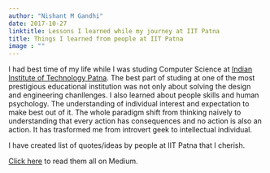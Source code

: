 ```yaml
---
author: "Nishant M Gandhi"
date: 2017-10-27
linktitle: Lessons I learned while my journey at IIT Patna
title: Things I learned from people at IIT Patna
image : ""
---
```


I had best time of my life while I was studing Computer Science at [Indian Institute of Technology Patna](https://www.iitp.ac.in/). The best part of studing at one of the most prestigious educational institution was not only about solving the design and engineering chanllenges. I also learned about people skills and human psychology. The understanding of individual interest and expectation to make best out of it. The whole paradigm shift from thinking naively to understanding that every action has consequences and no action is also an action. It has trasformed me from introvert geek to intellectual individual.

I have created list of quotes/ideas by people at IIT Patna that I cherish.

[Click here](https://medium.com/@nishantgandhi99/lessons-i-learned-while-my-journey-at-iit-patna-d5aba43ea231) to read them all on Medium.
